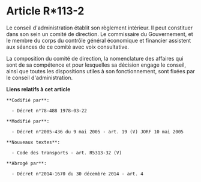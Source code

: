 # Article R*113-2

Le conseil d'administration établit son règlement intérieur. Il peut constituer dans son sein un comité de direction. Le
commissaire du Gouvernement, et le membre du corps du contrôle général économique et financier assistent aux séances de ce
comité avec voix consultative.

La composition du comité de direction, la nomenclature des affaires qui sont de sa compétence et pour lesquelles sa décision
engage le conseil, ainsi que toutes les dispositions utiles à son fonctionnement, sont fixées par le conseil
d'administration.

**Liens relatifs à cet article**

	**Codifié par**:

	  - Décret n°78-488 1978-03-22

	**Modifié par**:

	  - Décret n°2005-436 du 9 mai 2005 - art. 19 (V) JORF 10 mai 2005

	**Nouveaux textes**:

	  - Code des transports - art. R5313-32 (V)

	**Abrogé par**:

	  - Décret n°2014-1670 du 30 décembre 2014 - art. 4

